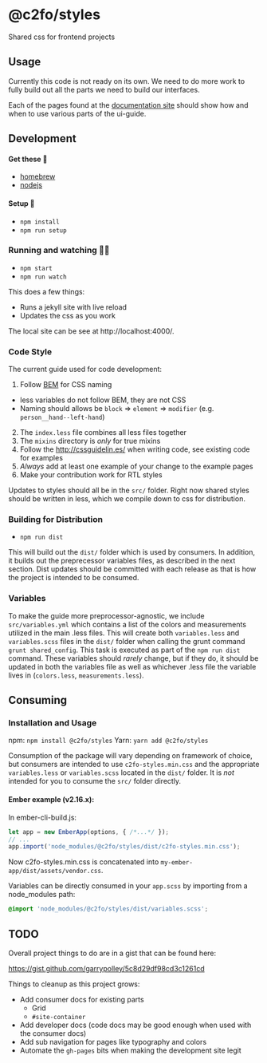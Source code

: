 # @c2fo/styles
Shared css for frontend projects


## Usage

Currently this code is not ready on its own. We need to do
more work to fully build out all the parts we need to build
our interfaces.

Each of the pages found at the [documentation site][doc-site]
should show how and when to use various parts of the ui-guide.


## Development

#### Get these 🙌
* [homebrew][homebrew]
* [nodejs][nodejs]

#### Setup 🔧
- `npm install`
- `npm run setup`

### Running and watching 🏃👀
- `npm start`
- `npm run watch`

This does a few things:

* Runs a jekyll site with live reload
* Updates the css as you work

The local site can be see at http://localhost:4000/.

### Code Style

The current guide used for code development:

1. Follow [BEM][bem-naming] for CSS naming
  * less variables do not follow BEM, they are not CSS
  * Naming should allows be `block` => `element` => `modifier` (e.g. `person__hand--left-hand`)
2. The `index.less` file combines all less files together
3. The `mixins` directory is _only_ for true mixins
4. Follow the http://cssguidelin.es/ when writing code, see existing code for examples
5. _Always_ add at least one example of your change to the example pages
6. Make your contribution work for RTL styles

Updates to styles should all be in the `src/` folder.  Right now shared styles should be written in less, which we compile down to css for distribution.

### Building for Distribution
- `npm run dist`

This will build out the `dist/` folder which is used by consumers.  In addition, it builds out the preprecessor
variables files, as described in the next section.  Dist updates should be committed with each release as that is how the project is intended to be consumed.

### Variables
To make the guide more preprocessor-agnostic, we include `src/variables.yml` which contains a list
of the colors and measurements utilized in the main .less files.  This will create both `variables.less` and
`variables.scss` files in the `dist/` folder when calling the grunt command `grunt shared_config`.  This task is executed as part of the `npm run dist` command.  These variables should _rarely_ change, but if they do, it should be updated in both the variables file as well as whichever .less file the variable lives in (`colors.less`, `measurements.less`).

## Consuming

### Installation and Usage
npm: `npm install @c2fo/styles`
Yarn: `yarn add @c2fo/styles`

Consumption of the package will vary depending on framework of choice, but consumers are intended to use `c2fo-styles.min.css` and the appropriate `variables.less` or `variables.scss` located in the `dist/` folder.  It is _not_ intended for you to consume the `src/` folder directly.

#### Ember example (v2.16.x):
In ember-cli-build.js:
```js
let app = new EmberApp(options, { /*...*/ });
// ...
app.import('node_modules/@c2fo/styles/dist/c2fo-styles.min.css');
```
Now c2fo-styles.min.css is concatenated into `my-ember-app/dist/assets/vendor.css`.

Variables can be directly consumed in your `app.scss` by importing from a node_modules path:
```scss
@import 'node_modules/@c2fo/styles/dist/variables.scss';
```


## TODO

Overall project things to do are in a gist that can be found here:

https://gist.github.com/garrypolley/5c8d29df98cd3c1261cd

Things to cleanup as this project grows:

* Add consumer docs for existing parts
  * Grid
  * `#site-container`
* Add developer docs (code docs may be good enough when used with the consumer docs)
* Add sub navigation for pages like typography and colors
* Automate the `gh-pages` bits when making the development site legit


[doc-site]: http://c2fo.github.io/ui-guide/
[bem-naming]: http://getbem.com/naming/
[homebrew]: http://brew.sh/
[nodejs]: https://nodejs.org/en/download/
